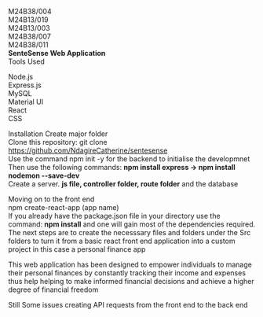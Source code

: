 M24B38/004<br>
M24B13/019<br>
M24B13/003<br>
M24B38/007<br>
M24B38/011<br>
**SenteSense Web Application**<br>
Tools Used<br>

Node.js<br>
Express.js<br>
MySQL<br>
Material UI<br>
React<br>
CSS

Installation
Create major folder<br>
Clone this repository: git clone https://github.com/NdagireCatherine/sentesense <br>
Use the command npm init -y for the backend to initialise the developmnet<br>
Then use the following commands:
**npm install express -> npm install nodemon --save-dev**<br>
Create a server. **js file, controller folder, route folder** and the database

Moving on to the front end<br>
npm create-react-app (app name)<br>
If you already have the package.json file in your directory use the command: **npm install** and one will gain most of the dependencies required.
The next steps are to create the necesssary files and folders under the Src folders to turn it from a basic react front end application into a custom project in this case a personal finance app

This web application has been designed to empower individuals to manage their personal finances by constantly tracking their income and expenses thus help helping to make informed financial decisions and achieve a higher degree of financial freedom

Still Some issues creating API requests from the front end to the back end
